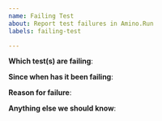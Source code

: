 ```yaml
---
name: Failing Test
about: Report test failures in Amino.Run
labels: failing-test

---
```


<!-- Please use this template for submitting reports about failing tests -->

**Which test(s) are failing**:

**Since when has it been failing**:

**Reason for failure**:

**Anything else we should know**:
